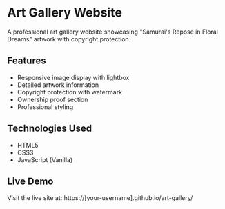 # Art Gallery Website

A professional art gallery website showcasing "Samurai's Repose in Floral Dreams" artwork with copyright protection.

## Features
- Responsive image display with lightbox
- Detailed artwork information
- Copyright protection with watermark
- Ownership proof section
- Professional styling

## Technologies Used
- HTML5
- CSS3
- JavaScript (Vanilla)

## Live Demo
Visit the live site at: https://[your-username].github.io/art-gallery/
